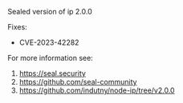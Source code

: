 Sealed version of ip 2.0.0

Fixes:
- CVE-2023-42282

For more information see:
  1. https://seal.security
  2. https://github.com/seal-community
  3. https://github.com/indutny/node-ip/tree/v2.0.0
